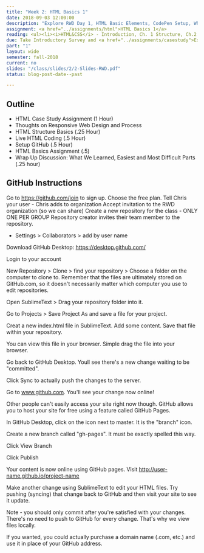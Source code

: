 ```yaml
---
title: "Week 2: HTML Basics 1"
date: 2018-09-03 12:00:00
description: "Explore RWD Day 1, HTML Basic Elements, CodePen Setup, Whiteboard exercise, Work on HTML Basics 1 Challenge"
assignment: <a href="../assignments/html">HTML Basics 1</a>
reading: <ul><li><i>HTML&CSS</i> - Introduction, Ch. 1 Structure, Ch.2 Text</li><li>Optional - <a href="https://open.nytimes.com/a-faster-and-more-flexible-home-page-that-delivers-the-news-readers-want-1522ff64aa86?mc_cid=a6ee12daa1&mc_eid=e32ff7043d">New York Times Home Page Redesign Process</a></li></ul>
due: Take Introductory Survey and <a href="../assignments/casestudy">Explore RWD Group 1</a>
part: "1"
layout: wide
semester: fall-2018
current: no
slides: "/class/slides/2/2-Slides-RWD.pdf"
status: blog-post-date--past

---
```


## Outline

* HTML Case Study Assignment (1 Hour)
* Thoughts on Responsive Web Design and Process
* HTML Structure Basics (.25 Hour)
* Live HTML Coding (.5 Hour)
* Setup GitHub (.5 Hour)
* HTML Basics Assignment (.5)
* Wrap Up Discussion: What We Learned, Easiest and Most Difficult Parts (.25 hour)


## GitHub Instructions

Go to https://github.com/join to sign up.
Choose the free plan.
Tell Chris your user - Chris adds to organization
Accept invitation to the RWD organization (so we can share)
Create a new repository for the class - ONLY ONE PER GROUP
Repository creator invites their team member to the repository.
* Settings > Collaborators > add by user name

Download GitHub Desktop: https://desktop.github.com/

Login to your account

New Repository > Clone > find your repository > Choose a folder on the computer to clone to.  Remember that the files are ultimately stored on GitHub.com, so it doesn't necessarily matter which computer you use to edit repositories.

Open SublimeText > Drag your repository folder into it.

Go to Projects > Save Project As and save a file for your project.

Creat a new index.html file in SublimeText.  Add some content.  Save that file within your repository.

You can view this file in your browser.  Simple drag the file into your browser.

Go back to GitHub Desktop. Youll see there's a new change waiting to be "committed".

Click Sync to actually push the changes to the server.

Go to www.github.com.  You'll see your change now online!

Other people can't easily access your site right now though.  GitHub allows you to host your site for free using a feature called GitHub Pages.

In GitHub Desktop, click on the icon next to master.  It is the "branch" icon.

Create a new branch called "gh-pages".  It must be exactly spelled this way.

Click View Branch

Click Publish

Your content is now online using GitHub pages.  Visit http://user-name.github.io/project-name

Make another change using SublimeText to edit your HTML files.  Try pushing (syncing) that change back to GitHub and then visit your site to see it update.

Note - you should only commit after you're satisfied with your changes.  There's no need to push to GitHub for every change.  That's why we view files locally.

If you wanted, you could actually purchase a domain name (.com, etc.) and use it in place of your GitHub address.
